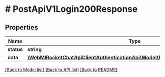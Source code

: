 # # PostApiV1Login200Response

## Properties

Name | Type | Description | Notes
------------ | ------------- | ------------- | -------------
**status** | **string** |  | [optional]
**data** | [**\WebMIRocketChatApiClientAuthenticationApi\Model\PostApiV1Login200ResponseData**](PostApiV1Login200ResponseData.md) |  | [optional]

[[Back to Model list]](../../README.md#models) [[Back to API list]](../../README.md#endpoints) [[Back to README]](../../README.md)
